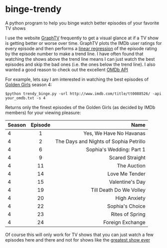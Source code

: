 # binge-trendy
A python program to help you binge watch better episodes of your favorite TV shows

I use the website [GraphTV](http://graphtv.kevinformatics.com/)
frequently to get a visual glance at if a TV show is getting better or
worse over time. GraphTV plots the IMDb user ratings for every episode and then performs a
[linear regression](https://en.wikipedia.org/wiki/Linear_regression) of
the episode rating by the episode number to make a trend line. I have often found that
watching the shows above the trend line means I can just watch the best
episodes and skip the bad ones (i.e. the ones below the trend line). I also wanted a good reason to check out
the excellent [OMDb API](http://www.omdbapi.com/)

For example, lets say I am interested in watching the best episodes of
[Golden Girls](http://www.imdb.com/title/tt0088526/) season 4:

```$python trendy_binge.py -url http://www.imdb.com/title/tt0088526/ -api your_omdb.txt -s 4```

Returns only the finest episodes of the Golden Girls (as decided by IMDb
members) for your viewing pleasure:


|   Season| Episode |                                Name|
| -------- | :-----: | ----------------------------------:|
|       4 |     1 |               Yes, We Have No Havanas|
|       4 |     2 |The Days and Nights of Sophia Petrillo|
|       4 |     6 |              Sophia's Wedding: Part 1|
|       4 |     9 |                       Scared Straight|
|      4  |   11  |                          The Auction|
|      4  |   14  |                       Love Me Tender|
|      4  |   15  |                      Valentine's Day|
|      4  |   19  |              Till Death Do We Volley|
|      4  |   20  |                         High Anxiety|
|      4  |   22  |                      Sophia's Choice|
|      4  |   23  |                      Rites of Spring|
|      4  |   24  |                     Foreign Exchange|

Of course this will only work for TV shows that you can just watch a few
episodes here and there and not for shows like the [greatest show ever](http://www.imdb.com/title/tt0306414/)
